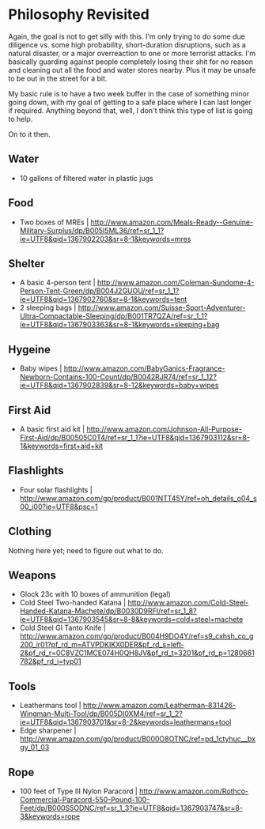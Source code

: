 # Philosophy Revisited

Again, the goal is not to get silly with this. I'm only trying to do some due diligence vs. some high probability, short-duration disruptions, such as a natural disaster, or a major overreaction to one or more terrorist attacks. I'm basically guarding against people completely losing their shit for no reason and cleaning out all the food and water stores nearby. Plus it may be unsafe to be out in the street for a bit.

My basic rule is to have a two week buffer in the case of something minor going down, with my goal of getting to a safe place where I can last longer if required. Anything beyond that, well, I don't think this type of list is going to help.

On to it then.

## Water

- 10 gallons of filtered water in plastic jugs

## Food

- Two boxes of MREs | http://www.amazon.com/Meals-Ready--Genuine-Military-Surplus/dp/B005I5ML36/ref=sr_1_1?ie=UTF8&qid=1367902203&sr=8-1&keywords=mres

## Shelter

- A basic 4-person tent | http://www.amazon.com/Coleman-Sundome-4-Person-Tent-Green/dp/B004J2GUOU/ref=sr_1_1?ie=UTF8&qid=1367902760&sr=8-1&keywords=tent
- 2 sleeping bags | http://www.amazon.com/Suisse-Sport-Adventurer-Ultra-Compactable-Sleeping/dp/B001TR7QZA/ref=sr_1_1?ie=UTF8&qid=1367903363&sr=8-1&keywords=sleeping+bag 

## Hygeine

- Baby wipes | http://www.amazon.com/BabyGanics-Fragrance-Newborn-Contains-100-Count/dp/B0042RJR74/ref=sr_1_12?ie=UTF8&qid=1367902839&sr=8-12&keywords=baby+wipes

## First Aid

- A basic first aid kit | http://www.amazon.com/Johnson-All-Purpose-First-Aid/dp/B00505C0T4/ref=sr_1_1?ie=UTF8&qid=1367903112&sr=8-1&keywords=first+aid+kit

## Flashlights

- Four solar flashlights | http://www.amazon.com/gp/product/B001NTT45Y/ref=oh_details_o04_s00_i00?ie=UTF8&psc=1

## Clothing

Nothing here yet; need to figure out what to do.

## Weapons

- Glock 23c with 10 boxes of ammunition (legal)
- Cold Steel Two-handed Katana | http://www.amazon.com/Cold-Steel-Handed-Katana-Machete/dp/B0030D9RFI/ref=sr_1_8?ie=UTF8&qid=1367903545&sr=8-8&keywords=cold+steel+machete
- Cold Steel GI Tanto Knife | http://www.amazon.com/gp/product/B004H9DO4Y/ref=s9_cxhsh_co_g200_ir01?pf_rd_m=ATVPDKIKX0DER&pf_rd_s=left-2&pf_rd_r=0C8VZC1MCE074H0QH8JV&pf_rd_t=3201&pf_rd_p=1280661782&pf_rd_i=typ01


## Tools

- Leathermans tool | http://www.amazon.com/Leatherman-831426-Wingman-Multi-Tool/dp/B005DI0XM4/ref=sr_1_2?ie=UTF8&qid=1367903701&sr=8-2&keywords=leathermans+tool
- Edge sharpener | http://www.amazon.com/gp/product/B000O8OTNC/ref=pd_1ctyhuc__bxgy_01_03


## Rope

- 100 feet of Type III Nylon Paracord | http://www.amazon.com/Rothco-Commercial-Paracord-550-Pound-100-Feet/dp/B000S5ODNC/ref=sr_1_3?ie=UTF8&qid=1367903747&sr=8-3&keywords=rope

